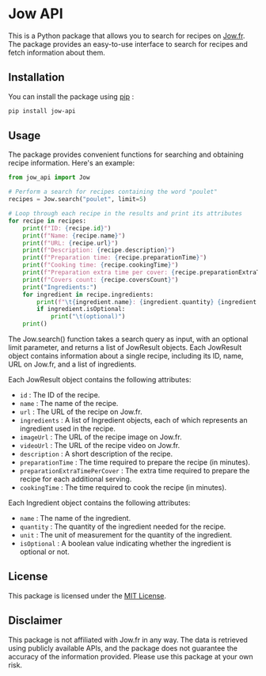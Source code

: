 # Jow API

This is a Python package that allows you to search for recipes on [Jow.fr](https://Jow.fr). The package provides an easy-to-use interface to search for recipes and fetch information about them.

## Installation

You can install the package using [pip](https://pip.pypa.io/en/stable/) : 

```bash
pip install jow-api
```

## Usage
The package provides convenient functions for searching and obtaining recipe information. Here's an example:

```python
from jow_api import Jow

# Perform a search for recipes containing the word "poulet"
recipes = Jow.search("poulet", limit=5)

# Loop through each recipe in the results and print its attributes
for recipe in recipes:
    print(f"ID: {recipe.id}")
    print(f"Name: {recipe.name}")
    print(f"URL: {recipe.url}")
    print(f"Description: {recipe.description}")
    print(f"Preparation time: {recipe.preparationTime}")
    print(f"Cooking time: {recipe.cookingTime}")
    print(f"Preparation extra time per cover: {recipe.preparationExtraTimePerCover}")
    print(f"Covers count: {recipe.coversCount}")
    print("Ingredients:")
    for ingredient in recipe.ingredients:
        print(f"\t{ingredient.name}: {ingredient.quantity} {ingredient.unit}")
        if ingredient.isOptional:
            print("\t(optional)")
    print()

```
The Jow.search() function takes a search query as input, with an optional limit parameter, and returns a list of JowResult objects. Each JowResult object contains information about a single recipe, including its ID, name, URL on Jow.fr, and a list of ingredients.

Each JowResult object contains the following attributes:

- `id` : The ID of the recipe.
- `name` : The name of the recipe.
- `url` : The URL of the recipe on Jow.fr.
- `ingredients` : A list of Ingredient objects, each of which represents an ingredient used in the recipe.
- `imageUrl` : The URL of the recipe image on Jow.fr.
- `videoUrl` : The URL of the recipe video on Jow.fr.
- `description` : A short description of the recipe.
- `preparationTime` : The time required to prepare the recipe (in minutes).
- `preparationExtraTimePerCover` : The extra time required to prepare the recipe for each additional serving.
- `cookingTime` : The time required to cook the recipe (in minutes).

Each Ingredient object contains the following attributes:

- `name` : The name of the ingredient.
- `quantity` : The quantity of the ingredient needed for the recipe.
- `unit` : The unit of measurement for the quantity of the ingredient.
- `isOptional` : A boolean value indicating whether the ingredient is optional or not.

## License

This package is licensed under the [MIT License](https://choosealicense.com/licenses/mit/).


## Disclaimer
This package is not affiliated with Jow.fr in any way. The data is retrieved using publicly available APIs, and the package does not guarantee the accuracy of the information provided. Please use this package at your own risk.
